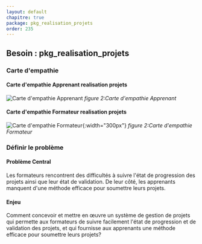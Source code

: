 ```yaml
---
layout: default
chapitre: true
package: pkg_realisation_projets
order: 235
---
```


## Besoin : pkg_realisation_projets
<!-- new slide -->

### Carte d'empathie 
#### Carte d'empathie  Apprenant realisation projets  

![Carte d'empathie Apprenant](/soli-lms/Besoin/pkg_realisation_projets/carte-empathie-Apprenant.svg) 
*figure 2:Carte d'empathie Apprenant*

<!-- new slide -->

#### Carte d'empathie  Formateur realisation projets  

![Carte d'empathie Formateur](/soli-lms/Besoin/pkg_realisation_projets/carte-empathie-Formateur.svg){:width="300px"} 
*figure 2:Carte d'empathie Formateur*

<!-- new slide -->

### Définir le problème

#### Problème Central
Les formateurs rencontrent des difficultés à suivre l'état de progression des projets ainsi que leur état de validation. De leur côté, les apprenants manquent d'une méthode efficace pour soumettre leurs projets.

#### Enjeu
Comment concevoir et mettre en œuvre un système de gestion de projets qui permette aux formateurs de suivre facilement l'état de progression et de validation des projets, et qui fournisse aux apprenants une méthode efficace pour soumettre leurs projets?

<!-- new slide -->




